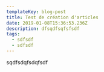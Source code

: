 ```yaml
---
templateKey: blog-post
title: Test de création d'articles
date: 2019-01-08T15:36:53.236Z
description: dfsqdfsqfsfsdf
tags:
  - sdfsdf
  - sdfsdf
---
```

sqdfsdqfsdqfsdf
